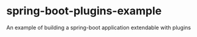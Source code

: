 # spring-boot-plugins-example
An example of building a spring-boot application extendable with plugins
